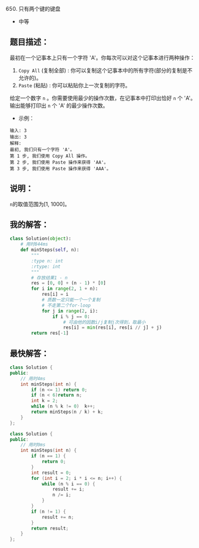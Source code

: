 0650. 只有两个键的键盘

- 中等

## 题目描述：
最初在一个记事本上只有一个字符 'A'。你每次可以对这个记事本进行两种操作：


1. `Copy All` (复制全部) : 你可以复制这个记事本中的所有字符(部分的复制是不允许的)。
2. `Paste` (粘贴) : 你可以粘贴你上一次复制的字符。


给定一个数字 `n` 。你需要使用最少的操作次数，在记事本中打印出恰好 `n` 个 'A'。输出能够打印出 `n` 个 'A' 的最少操作次数。

- 示例：
```
输入: 3
输出: 3
解释:
最初, 我们只有一个字符 'A'。
第 1 步, 我们使用 Copy All 操作。
第 2 步, 我们使用 Paste 操作来获得 'AA'。
第 3 步, 我们使用 Paste 操作来获得 'AAA'。
```

## 说明：
`n`的取值范围为[1, 1000]。

## 我的解答：
``` python
class Solution(object):
    # 用时844ms
    def minSteps(self, n):
        """
        :type n: int
        :rtype: int
        """
        # 存放结果1 - n
        res = [0, 0] + (n - 1) * [0]
        for i in range(2, 1 + n):
            res[i] = i
            # 质数一定只能一个一个复制
            # 不走第二个for-loop
            for j in range(2, i):
                if i % j == 0:
                    # 可由他的因数i/j复制j次得到，取最小
                    res[i] = min(res[i], res[i // j] + j)
        return res[-1]
```

## 最快解答：
```cpp
class Solution {
public:
    // 用时4ms
	int minSteps(int n) {
		if (n <= 1)	return 0;
		if (n < 6)return n;
		int k = 2;
		while (n % k != 0)	k++;
		return minSteps(n / k) + k;
	}
};
```
```cpp
class Solution {
public:
    // 用时0ms
    int minSteps(int n) {
        if (n == 1) {
            return 0;
        }        
        int result = 0;        
        for (int i = 2; i * i <= n; i++) {
            while (n % i == 0) {
                result += i;
                n /= i;
            }
        }        
        if (n != 1) {
            result += n;
        }
        return result;
    }
};
```
